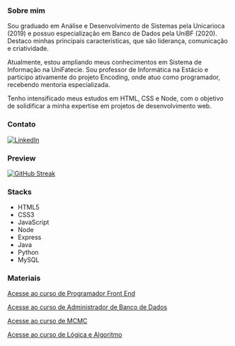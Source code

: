 ### Sobre mim

Sou graduado em Análise e Desenvolvimento de Sistemas pela Unicarioca (2019) e possuo especialização em Banco de Dados pela UniBF (2020). Destaco minhas principais características, que são liderança, comunicação e criatividade. 

Atualmente, estou ampliando meus conhecimentos em Sistema de Informação na UniFatecie. Sou professor de Informática na Estácio e participo ativamente do projeto Encoding, onde atuo como programador, recebendo mentoria especializada. 

Tenho intensificado meus estudos em HTML, CSS e Node, com o objetivo de solidificar a minha expertise em projetos de desenvolvimento web.

### Contato
[![LinkedIn](https://img.shields.io/badge/LinkedIn-000?style=for-the-badge&logo=linkedin&logoColor=0E76A8)](https://www.linkedin.com/in/nascimentof/)

### Preview

[![GitHub Streak](https://streak-stats.demolab.com/?user=f5-nascimento&theme=dark&background=000&border=30A3DC&dates=FFF)](https://git.io/streak-stats)

### Stacks

- HTML5
- CSS3
- JavaScript
- Node
- Express
- Java
- Python
- MySQL

### Materiais
[Acesse ao curso de Programador Front End](https://profnascimentof.notion.site/profnascimentof/PROGRAMADOR-FRON-ENDf1d9edc217f144d78b8212425861b803)

[Acesse ao curso de Administrador de Banco de Dados](https://www.notion.so/profnascimentof/ADMINISTRADOR-DE-BANCO-DE-DADOSfb30bd37519f435facf9fd4dcd514f68?pvs=4)

[Acesse ao curso de MCMC](https://docs.google.com/presentation/d/1P2bOlGd7jAUhNyOwP_CfufmaH7yF50Zc71OGgCisq1E/edit?usp=sharing)

[Acesse ao curso de Lógica e Algoritmo](https://docs.google.com/presentation/d/1t9qphvs7Yg98EhY9ie-IGhAissEiTYylAtnNE1w8E5A/edit?usp=sharing)


